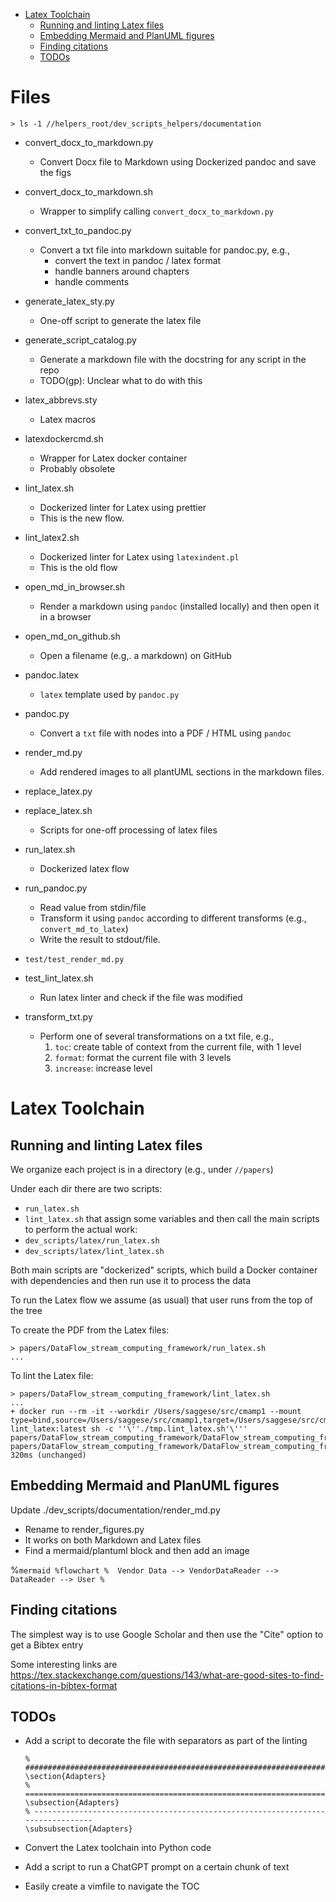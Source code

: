 

<!-- toc -->

- [Latex Toolchain](#latex-toolchain)
  * [Running and linting Latex files](#running-and-linting-latex-files)
  * [Embedding Mermaid and PlanUML figures](#embedding-mermaid-and-planuml-figures)
  * [Finding citations](#finding-citations)
  * [TODOs](#todos)

<!-- tocstop -->

# Files

```
> ls -1 //helpers_root/dev_scripts_helpers/documentation
```

- convert_docx_to_markdown.py
  - Convert Docx file to Markdown using Dockerized pandoc and save the figs

- convert_docx_to_markdown.sh
  - Wrapper to simplify calling `convert_docx_to_markdown.py`

- convert_txt_to_pandoc.py
  - Convert a txt file into markdown suitable for pandoc.py, e.g.,
    - convert the text in pandoc / latex format
    - handle banners around chapters
    - handle comments

- generate_latex_sty.py
  - One-off script to generate the latex file

- generate_script_catalog.py
  - Generate a markdown file with the docstring for any script in the repo
  - TODO(gp): Unclear what to do with this

- latex_abbrevs.sty
  - Latex macros

- latexdockercmd.sh
  - Wrapper for Latex docker container
  - Probably obsolete

- lint_latex.sh
  - Dockerized linter for Latex using prettier
  - This is the new flow.

- lint_latex2.sh
  - Dockerized linter for Latex using `latexindent.pl`
  - This is the old flow

- open_md_in_browser.sh
  - Render a markdown using `pandoc` (installed locally) and then open it in a
    browser

- open_md_on_github.sh
  - Open a filename (e.g,. a markdown) on GitHub

- pandoc.latex
  - `latex` template used by `pandoc.py`

- pandoc.py
  - Convert a `txt` file with nodes into a PDF / HTML using `pandoc`

- render_md.py
  - Add rendered images to all plantUML sections in the markdown files.

- replace_latex.py
- replace_latex.sh
  - Scripts for one-off processing of latex files

- run_latex.sh
  - Dockerized latex flow

- run_pandoc.py
  - Read value from stdin/file
  - Transform it using `pandoc` according to different transforms
    (e.g., `convert_md_to_latex`)
  - Write the result to stdout/file.

- `test/test_render_md.py`

- test_lint_latex.sh
  -  Run latex linter and check if the file was modified

- transform_txt.py
  - Perform one of several transformations on a txt file, e.g.,
    1) `toc`: create table of context from the current file, with 1 level
    2) `format`: format the current file with 3 levels
    3) `increase`: increase level

# Latex Toolchain

## Running and linting Latex files

We organize each project is in a directory (e.g., under `//papers`)

Under each dir there are two scripts:

- `run_latex.sh`
- `lint_latex.sh` that assign some variables and then call the main scripts to
  perform the actual work:
- `dev_scripts/latex/run_latex.sh`
- `dev_scripts/latex/lint_latex.sh`

Both main scripts are "dockerized" scripts, which build a Docker container with
dependencies and then run use it to process the data

To run the Latex flow we assume (as usual) that user runs from the top of the
tree

To create the PDF from the Latex files:
```
> papers/DataFlow_stream_computing_framework/run_latex.sh
...
```

To lint the Latex file:
```
> papers/DataFlow_stream_computing_framework/lint_latex.sh
...
+ docker run --rm -it --workdir /Users/saggese/src/cmamp1 --mount type=bind,source=/Users/saggese/src/cmamp1,target=/Users/saggese/src/cmamp1 lint_latex:latest sh -c ''\''./tmp.lint_latex.sh'\''' papers/DataFlow_stream_computing_framework/DataFlow_stream_computing_framework.tex
papers/DataFlow_stream_computing_framework/DataFlow_stream_computing_framework.tex 320ms (unchanged)
```

## Embedding Mermaid and PlanUML figures

Update ./dev_scripts/documentation/render_md.py

- Rename to render_figures.py
- It works on both Markdown and Latex files
- Find a mermaid/plantuml block and then add an image

%`mermaid %flowchart %  Vendor Data --> VendorDataReader --> DataReader --> User %`

## Finding citations

The simplest way is to use Google Scholar and then use the "Cite" option to get
a Bibtex entry

Some interesting links are
https://tex.stackexchange.com/questions/143/what-are-good-sites-to-find-citations-in-bibtex-format

## TODOs

- Add a script to decorate the file with separators as part of the linting
  ```
  % ################################################################################
  \section{Adapters}
  % ================================================================================
  \subsection{Adapters}
  % --------------------------------------------------------------------------------
  \subsubsection{Adapters}
  ```

- Convert the Latex toolchain into Python code

- Add a script to run a ChatGPT prompt on a certain chunk of text

- Easily create a vimfile to navigate the TOC
